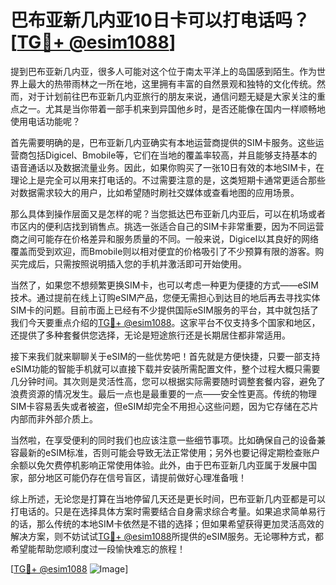 # 巴布亚新几内亚10日卡可以打电话吗？[[TG💪+ @esim1088](https://t.me/s/esim1088)]

提到巴布亚新几内亚，很多人可能对这个位于南太平洋上的岛国感到陌生。作为世界上最大的热带雨林之一所在地，这里拥有丰富的自然景观和独特的文化传统。然而，对于计划前往巴布亚新几内亚旅行的朋友来说，通信问题无疑是大家关注的重点之一。尤其是当你带着一部手机来到异国他乡时，是否还能像在国内一样顺畅地使用电话功能呢？

首先需要明确的是，巴布亚新几内亚确实有本地运营商提供的SIM卡服务。这些运营商包括Digicel、Bmobile等，它们在当地的覆盖率较高，并且能够支持基本的语音通话以及数据流量业务。因此，如果你购买了一张10日有效的本地SIM卡，在理论上是完全可以用来打电话的。不过需要注意的是，这类短期卡通常更适合那些对数据需求较大的用户，比如希望随时刷社交媒体或查看地图的应用场景。

那么具体到操作层面又是怎样的呢？当您抵达巴布亚新几内亚后，可以在机场或者市区内的便利店找到销售点。挑选一张适合自己的SIM卡非常重要，因为不同运营商之间可能存在价格差异和服务质量的不同。一般来说，Digicel以其良好的网络覆盖而受到欢迎，而Bmobile则以相对便宜的价格吸引了不少预算有限的游客。购买完成后，只需按照说明插入您的手机并激活即可开始使用。

当然了，如果您不想频繁更换SIM卡，也可以考虑一种更为便捷的方式——eSIM技术。通过提前在线上订购eSIM产品，您便无需担心到达目的地后再去寻找实体SIM卡的问题。目前市面上已经有不少提供国际eSIM服务的平台，其中就包括了我们今天要重点介绍的[TG💪+ @esim1088](https://t.me/s/esim1088)。这家平台不仅支持多个国家和地区，还提供了多种套餐供您选择，无论是短途旅行还是长期居住都非常适用。

接下来我们就来聊聊关于eSIM的一些优势吧！首先就是方便快捷，只要一部支持eSIM功能的智能手机就可以直接下载并安装所需配置文件，整个过程大概只需要几分钟时间。其次则是灵活性高，您可以根据实际需要随时调整套餐内容，避免了浪费资源的情况发生。最后一点也是最重要的一点——安全性更高。传统的物理SIM卡容易丢失或者被盗，但eSIM却完全不用担心这些问题，因为它存储在芯片内部而非外部介质上。

当然啦，在享受便利的同时我们也应该注意一些细节事项。比如确保自己的设备兼容最新的eSIM标准，否则可能会导致无法正常使用；另外也要记得定期检查账户余额以免欠费停机影响正常使用体验。此外，由于巴布亚新几内亚属于发展中国家，部分地区可能仍存在信号盲区，请提前做好心理准备哦！

综上所述，无论您是打算在当地停留几天还是更长时间，巴布亚新几内亚都是可以打电话的。只是在选择具体方案时需要结合自身需求综合考量。如果追求简单易行的话，那么传统的本地SIM卡依然是不错的选择；但如果希望获得更加灵活高效的解决方案，则不妨试试[TG💪+ @esim1088](https://t.me/s/esim1088)所提供的eSIM服务。无论哪种方式，都希望能帮助您顺利度过一段愉快难忘的旅程！

[[TG💪+ @esim1088](https://t.me/s/esim1088) ![Image](https://i.postimg.cc/4NQfJmqS/Snipaste-2025-05-13-00-14-12.png)]